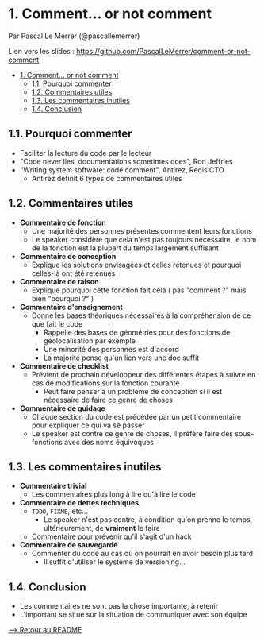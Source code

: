 # 1. Comment... or not comment

Par Pascal Le Merrer (@pascallemerrer)

Lien vers les slides : <https://github.com/PascalLeMerrer/comment-or-not-comment>

<!-- TOC -->

- [1. Comment... or not comment](#1-comment-or-not-comment)
  - [1.1. Pourquoi commenter](#11-pourquoi-commenter)
  - [1.2. Commentaires utiles](#12-commentaires-utiles)
  - [1.3. Les commentaires inutiles](#13-les-commentaires-inutiles)
  - [1.4. Conclusion](#14-conclusion)

<!-- /TOC -->

## 1.1. Pourquoi commenter

- Faciliter la lecture du code par le lecteur
- "Code never lies, documentations sometimes does", Ron Jeffries
- "Writing system software: code comment", Antirez, Redis CTO
  - Antirez définit 6 types de commentaires utiles

## 1.2. Commentaires utiles

- __Commentaire de fonction__
  - Une majorité des personnes présentes commentent leurs fonctions
  - Le speaker considère que cela n'est pas toujours nécessaire, le nom de la fonction est la plupart du temps largement suffisant
- __Commentaire de conception__
  - Explique les solutions envisagées et celles retenues et pourquoi celles-là ont été retenues
- __Commentaire de raison__
  - Explique pourquoi cette fonction fait cela ( pas "comment ?" mais bien "pourquoi ?" )
- __Commentaire d'enseignement__
  - Donne les bases théoriques nécessaires à la compréhension de ce que fait le code
    - Rappelle des bases de géométries pour des fonctions de géolocalisation par exemple
    - Une minorité des personnes est d'accord
    - La majorité pense qu'un lien vers une doc suffit
- __Commentaire de checklist__
  - Prévient de prochain développeur des différentes étapes à suivre en cas de modifications sur la fonction courante
    - Peut faire penser à un problème de conception si il est nécessaire de faire ce genre de choses
- __Commentaire de guidage__
  - Chaque section du code est précédée par un petit commentaire pour expliquer ce qui va se passer
  - Le speaker est contre ce genre de choses, il préfère faire des sous-fonctions avec des noms équivoques

## 1.3. Les commentaires inutiles

- __Commentaire trivial__
  - Les commentaires plus long à lire qu'à lire le code
- __Commentaire de dettes techniques__
  - `TODO`, `FIXME`, etc...
    - Le speaker n'est pas contre, à condition qu'on prenne le temps, ultérieurement, de __vraiment__ le faire
  - Commentaire pour prévenir qu'il s'agit d'un hack
- __Commentaire de sauvegarde__
  - Commenter du code au cas où on pourrait en avoir besoin plus tard
    - Il suffit d'utiliser le système de versioning...

## 1.4. Conclusion

- Les commentaires ne sont pas la chose importante, à retenir
- L'important se situe sur la situation de communiquer avec son équipe

[--> Retour au README](../README.md)
